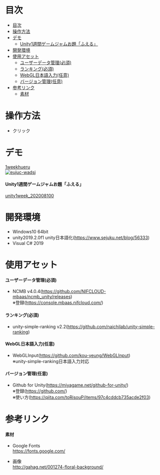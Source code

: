 # 目次
<!-- TOC -->

- [目次](#目次)
- [操作方法](#操作方法)
- [デモ](#デモ)
  - [Unity1週間ゲームジャムお題「ふえる」](#unity1週間ゲームジャムお題ふえる)
- [開発環境](#開発環境)
- [使用アセット](#使用アセット)
  - [ユーザーデータ管理(必須)](#ユーザーデータ管理必須)
  - [ランキング(必須)](#ランキング必須)
  - [WebGL日本語入力(任意)](#webgl日本語入力任意)
  - [バージョン管理(任意)](#バージョン管理任意)
- [参考リンク](#参考リンク)
  - [素材](#素材)

<!-- /TOC -->

# 操作方法
- クリック

# デモ
[1weekhueru](https://little-hoge.github.io/1weekhueru/)  
[![eujuc-wadsj](https://user-images.githubusercontent.com/3638785/91658124-6a5a0300-eb01-11ea-8d50-3294f524083b.gif)](https://little-hoge.github.io/1weekhueru/)

#### Unity1週間ゲームジャムお題「ふえる」
[unity1week_202008100](https://unityroom.com/games/aha/settings/publish)

# 開発環境
- Windows10 64bit
- unity2019.2.0f1  unity日本語化(https://www.sejuku.net/blog/56333)
- Visual C# 2019

# 使用アセット
#### ユーザーデータ管理(必須)
- NCMB v4.0.4(https://github.com/NIFCLOUD-mbaas/ncmb_unity/releases) \
※登録(https://console.mbaas.nifcloud.com/)

#### ランキング(必須)
- unity-simple-ranking v2.2(https://github.com/naichilab/unity-simple-ranking)

#### WebGL日本語入力(任意)
- WebGLInput(https://github.com/kou-yeung/WebGLInput) \
※unity-simple-ranking日本語入力対応  

#### バージョン管理(任意)
- Github for Unity(https://miyagame.net/github-for-unity/) \
※登録(https://github.com/) \
※使い方(https://qiita.com/toRisouP/items/97c4cddcb735acde2f03)


# 参考リンク
#### 素材
- Google Fonts  
https://fonts.google.com/

- 画像  
http://gahag.net/001274-floral-background/
